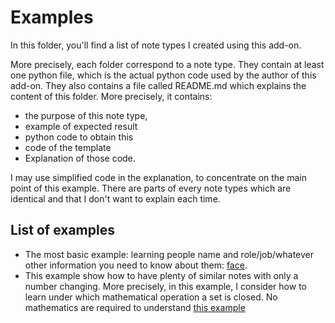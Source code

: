 # Examples
In this folder, you'll find a list of note types I created using this
add-on. 

More precisely, each folder correspond to a note type. They contain at
least one python file, which is the actual python code used by the
author of this add-on. They also contains a file called README.md
which explains the content of this folder. More precisely, it contains:
* the purpose of this note type,
* example of expected result
* python code to obtain this
* code of the template
* Explanation of those code.

I may use simplified code in the explanation, to concentrate on the
main point of this example. There are parts of every note types which
are identical and that I don't want to explain each time.

## List of examples

* The most basic example: learning people name and role/job/whatever
  other information you need to know about them: [face](face).
* This example show how to have plenty of similar notes with only a
  number changing. More precisely, in this example, I consider how to
  learn under which mathematical operation a set is closed. No
  mathematics are required to understand [this example](closed)
